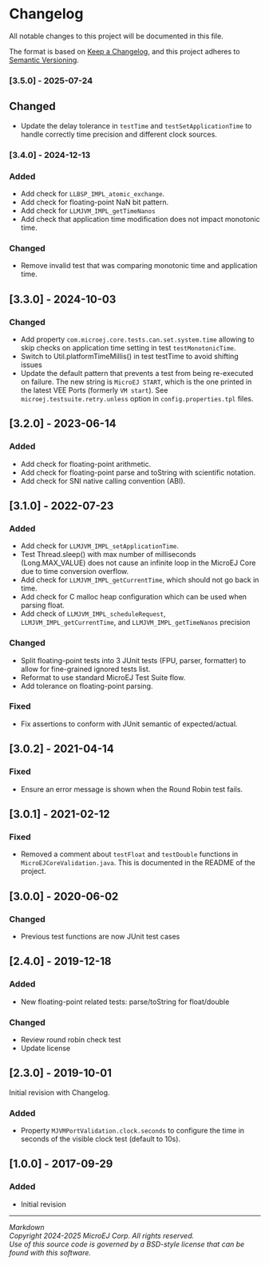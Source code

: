 # Changelog

All notable changes to this project will be documented in this file.

The format is based on [Keep a Changelog](https://keepachangelog.com/en/1.0.0/),
and this project adheres to [Semantic Versioning](https://semver.org/spec/v2.0.0.html).

### [3.5.0] - 2025-07-24

## Changed

- Update the delay tolerance in ``testTime`` and ``testSetApplicationTime`` to handle correctly time precision and different clock sources.

### [3.4.0] - 2024-12-13

### Added

- Add check for ``LLBSP_IMPL_atomic_exchange``.
- Add check for floating-point NaN bit pattern.
- Add check for ``LLMJVM_IMPL_getTimeNanos``
- Add check that application time modification does not impact monotonic time.

### Changed

- Remove invalid test that was comparing monotonic time and application time.

## [3.3.0] - 2024-10-03

### Changed

- Add property ``com.microej.core.tests.can.set.system.time`` allowing to skip checks on application time setting in test ``testMonotonicTime``.
- Switch to Util.platformTimeMillis() in test testTime to avoid shifting issues
- Update the default pattern that prevents a test from being re-executed on failure.
  The new string is ``MicroEJ START``, which is the one printed in the latest VEE Ports (formerly ``VM start``).
  See ``microej.testsuite.retry.unless`` option in ``config.properties.tpl`` files.

## [3.2.0] - 2023-06-14

### Added

- Add check for floating-point arithmetic.
- Add check for floating-point parse and toString with scientific notation.
- Add check for SNI native calling convention (ABI).

## [3.1.0] - 2022-07-23

### Added

- Add check for ``LLMJVM_IMPL_setApplicationTime``.
- Test Thread.sleep() with max number of milliseconds (Long.MAX_VALUE) does not cause an infinite loop in the MicroEJ Core due to time conversion overflow.
- Add check for ``LLMJVM_IMPL_getCurrentTime``, which should not go back in time.
- Add check for C malloc heap configuration which can be used when parsing float.
- Add check of ``LLMJVM_IMPL_scheduleRequest``, ``LLMJVM_IMPL_getCurrentTime``, and ``LLMJVM_IMPL_getTimeNanos`` precision

### Changed

- Split floating-point tests into 3 JUnit tests (FPU, parser, formatter)
  to allow for fine-grained ignored tests list.
- Reformat to use standard MicroEJ Test Suite flow.
- Add tolerance on floating-point parsing.

### Fixed

- Fix assertions to conform with JUnit semantic of expected/actual.

## [3.0.2] - 2021-04-14

### Fixed

- Ensure an error message is shown when the Round Robin test fails.

## [3.0.1] - 2021-02-12

### Fixed

- Removed a comment about ``testFloat`` and ``testDouble`` functions
  in ``MicroEJCoreValidation.java``.  This is documented in the README
  of the project.

## [3.0.0] - 2020-06-02

### Changed

-  Previous test functions are now JUnit test cases

## [2.4.0] - 2019-12-18

### Added

-  New floating-point related tests: parse/toString for float/double

### Changed

-  Review round robin check test
-  Update license

## [2.3.0] - 2019-10-01

Initial revision with Changelog.

### Added

-  Property ``MJVMPortValidation.clock.seconds`` to configure the time
   in seconds of the visible clock test (default to 10s).

## [1.0.0] - 2017-09-29

### Added

- Initial revision

---
_Markdown_  
_Copyright 2024-2025 MicroEJ Corp. All rights reserved._  
_Use of this source code is governed by a BSD-style license that can be found with this software._  
